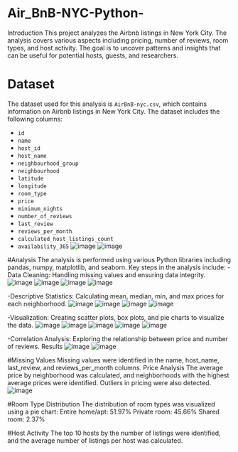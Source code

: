 # Air_BnB-NYC-Python-
Introduction
This project analyzes the Airbnb listings in New York City. The analysis covers various aspects including pricing, number of reviews, room types, and host activity. The goal is to uncover patterns and insights that can be useful for potential hosts, guests, and researchers.
# Dataset
The dataset used for this analysis is `AirBnB-nyc.csv`, which contains information on Airbnb listings in New York City. The dataset includes the following columns:
- `id`
- `name`
- `host_id`
- `host_name`
- `neighbourhood_group`
- `neighbourhood`
- `latitude`
- `longitude`
- `room_type`
- `price`
- `minimum_nights`
- `number_of_reviews`
- `last_review`
- `reviews_per_month`
- `calculated_host_listings_count`
- `availability_365`
  ![image](https://github.com/user-attachments/assets/4d6e6b73-32d7-49ed-aeb0-ca0d575bd979)
  ![image](https://github.com/user-attachments/assets/ec6cb35e-2d08-4a72-a355-0bed094730e7)



#Analysis
The analysis is performed using various Python libraries including pandas, numpy, matplotlib, and seaborn. Key steps in the analysis include:
-Data Cleaning: Handling missing values and ensuring data integrity.
![image](https://github.com/user-attachments/assets/22e6afa0-1c44-4f12-b101-97fa9b1616af)
![image](https://github.com/user-attachments/assets/df7899eb-c36c-4ab2-a1b5-2f55b8264d33)
![image](https://github.com/user-attachments/assets/0a7e637c-c642-4579-8bf5-240dde3593d8)
![image](https://github.com/user-attachments/assets/2398d0fe-0d02-4da0-9921-8c0b5f548a62)





-Descriptive Statistics: Calculating mean, median, min, and max prices for each neighborhood.
![image](https://github.com/user-attachments/assets/d3d82d60-2dc2-42c8-849c-a96f82f49b3b)
![image](https://github.com/user-attachments/assets/2ab3c7cb-af9b-45ab-8ba1-3f1f42b88be9)
![image](https://github.com/user-attachments/assets/ecba0269-6d88-4ff0-b32a-4b9dd393bc37)
![image](https://github.com/user-attachments/assets/b481cd62-48d9-46ce-98ff-1039d7951df2)




-Visualization: Creating scatter plots, box plots, and pie charts to visualize the data.
![image](https://github.com/user-attachments/assets/1681688d-a41a-4230-82ed-c4b938ac8196)
![image](https://github.com/user-attachments/assets/00ed9f65-ca5b-41a3-aea0-8a657025b486)
![image](https://github.com/user-attachments/assets/d909b498-b78d-440d-951a-9d9356ff9fda)
![image](https://github.com/user-attachments/assets/87af0e08-5f19-480e-bb7b-5beb6e6e1a1c)
![image](https://github.com/user-attachments/assets/f0945c7a-4d9f-40e0-aeec-4edb144c46a9)





-Correlation Analysis: Exploring the relationship between price and number of reviews.
Results
![image](https://github.com/user-attachments/assets/66354087-7e96-4348-9982-13139f6fc3f3)
![image](https://github.com/user-attachments/assets/8b5b018b-264d-4f4a-a8a1-941a7a56d46b)




#Missing Values
Missing values were identified in the name, host_name, last_review, and reviews_per_month columns.
Price Analysis
The average price by neighborhood was calculated, and neighborhoods with the highest average prices were identified. Outliers in pricing were also detected.
![image](https://github.com/user-attachments/assets/c0756d1d-cfe1-4f7f-b401-edf5a7d5f860)



#Room Type Distribution
The distribution of room types was visualized using a pie chart:
Entire home/apt: 51.97%
Private room: 45.66%
Shared room: 2.37%


#Host Activity
The top 10 hosts by the number of listings were identified, and the average number of listings per host was calculated.


